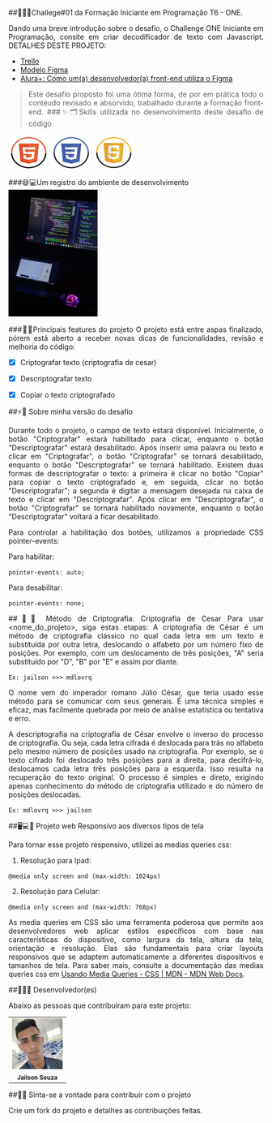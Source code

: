 ##🚀🧑‍💻Challege#01 da Formação Iniciante em Programação T6 - ONE.  
<div style="text-align: justify">
Dando uma breve introdução sobre o desafio, o Challenge ONE Iniciante em Programação, consite em criar decodificador de texto com Javascript. DETALHES DESTE PROJETO:

- <a href="https://trello.com/b/EmUFmjCv/decodificador-de-texto-alura-challenges-oracle-one" title="trello-projeto">Trello</a>
- <a href="https://www.figma.com/file/tvFEYhVfZTjdJ5P24RGV21/Alura-Challenge---Desafio-1---L%C3%B3gica?type=design&node-id=16-802&mode=design&t=KH8gGgX5cptcFAHz-0" title="figma-projeto">Modelo Figma</a>
- <a href="https://cursos.alura.com.br/extra/alura-mais/como-front-end-utiliza-o-figma-c858" title="alura+-projeto">Alura+: Como um(a) desenvolvedor(a) front-end utiliza o Figma</a>

> Este desafio proposto foi uma ótima forma, de por em prática todo o contéudo revisado e absorvido, trabalhado durante a formação front-end.
###✨🗂️Skills utilizada no desenvolvimento deste desafio de código 
<div>
  <img align="center" alt="Jailson-HTML" height="70" width="80" src="./assets/images/html5.png">
  <img align="center" alt="Jailson-CSS" height="70" width="80" src="./assets/images/css3.png">
  <img align="center" alt="Jailson-Js" height="70" width="80" src="./assets/images/javascript.png">
</div>

###😄💻Um registro do ambiente de desenvolvimento  
<img src="./assets/images/challege-oracle+alura.jpeg" alt="Imagem do desenvolvimento do projeto" height="250px">

###📝✅Principais features do projeto
O projeto está entre aspas finalizado, pórem está aberto a receber novas dicas de funcionalidades, revisão e melhoria do código:

- [x] Criptografar texto (criptografia de cesar)
- [x] Descriptografar texto
- [x] Copiar o texto criptografado


##⚡🤖 Sobre minha versão do desafio

Durante todo o projeto, o campo de texto estará disponível. Inicialmente, o botão "Criptografar" estará habilitado para clicar, enquanto o botão "Descriptografar" estará desabilitado. Após inserir uma palavra ou texto e clicar em "Criptografar", o botão "Criptografar" se tornará desabilitado, enquanto o botão "Descriptografar" se tornará habilitado. Existem duas formas de descriptografar o texto: a primeira é clicar no botão "Copiar" para copiar o texto criptografado e, em seguida, clicar no botão "Descriptografar"; a segunda é digitar a mensagem desejada na caixa de texto e clicar em "Descriptografar". Após clicar em "Descriptografar", o botão "Criptografar" se tornará habilitado novamente, enquanto o botão "Descriptografar" voltará a ficar desabilitado.

Para controlar a habilitação dos botões, utilizamos a propriedade CSS pointer-events:

Para habilitar:
```
pointer-events: auto;
```

Para desabilitar:

```
pointer-events: none;
```

##💭🔣 Método de Criptografia: Criptografia de Cesar
Para usar <nome_do_projeto>, siga estas etapas:
A criptografia de César é um método de criptografia clássico no qual cada letra em um texto é substituída por outra letra, deslocando o alfabeto por um número fixo de posições.
Por exemplo, com um deslocamento de três posições, "A" seria substituído por "D", "B" por "E" e assim por diante.
```
Ex: jailson >>> mdlovrq
```

O nome vem do imperador romano Júlio César, que teria usado esse método para se comunicar com seus generais. É uma técnica simples e eficaz, mas facilmente quebrada por meio de análise estatística ou tentativa e erro.

A descriptografia na criptografia de César envolve o inverso do processo de criptografia. Ou seja, cada letra cifrada é deslocada para trás no alfabeto pelo mesmo número de posições usado na criptografia. Por exemplo, se o texto cifrado foi deslocado três posições para a direita, para decifrá-lo, deslocamos cada letra três posições para a esquerda. Isso resulta na recuperação do texto original. O processo é simples e direto, exigindo apenas conhecimento do método de criptografia utilizado e do número de posições deslocadas.
```
Ex: mdlovrq >>> jailson
```
##🖥️💻📱 Projeto web Responsivo aos diversos tipos de tela

Para tornar esse projeto responsivo, utilizei as medias queries css:

1. Resolução para Ipad:
```
@media only screen and (max-width: 1024px)
```
2. Resolução para Celular:
```
@media only screen and (max-width: 768px)
```
As media queries em CSS são uma ferramenta poderosa que permite aos desenvolvedores web aplicar estilos específicos com base nas características do dispositivo, como largura da tela, altura da tela, orientação e resolução. Elas são fundamentais para criar layouts responsivos que se adaptem automaticamente a diferentes dispositivos e tamanhos de tela.
Para saber mais, consulte a documentação das medias queries css em  [Usando Media Queries - CSS | MDN - MDN Web Docs](https://developer.mozilla.org/pt-BR/docs/Web/CSS/CSS_media_queries/Using_media_queries).

##🧑‍💻🤝 Desenvolvedor(es)

Abaixo as pessoas que contribuíram para este projeto:

<table>
  <tr>
    <td align="center">
      <a href="#" title="defina o titulo do link">
        <img src="./assets/images/me.jpg" width="100px;" alt="Foto do Iuri Silva no GitHub"/><br>
        <sub>
          <b>Jailson Souza</b>
        </sub>
      </a>
    </td>
  </tr>
</table>

##🚩😄 Sinta-se a vontade para contribuir com o projeto

Crie um fork do projeto e detalhes as contribuições feitas.
</div>